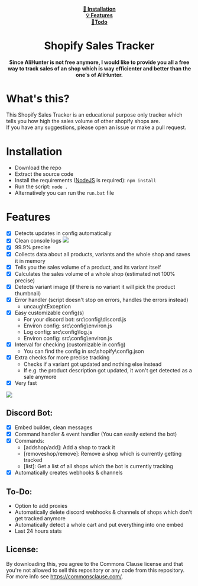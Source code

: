<div align="center">

#### [📙 Installation](https://github.com/doener2323/Shopify-Live-Sales-Tracker#installation)<br/>[💡 Features](https://github.com/doener2323/Shopify-Live-Sales-Tracker#features)<br/>[📝Todo](https://github.com/doener2323/Shopify-Live-Sales-Tracker#to-do) </div>

<h1 align='center'>Shopify Sales Tracker</h1>

<p align="center">
    <strong>
        Since AliHunter is not free anymore, I would like to provide you all a free way to track sales of an shop which is way efficienter and better than the one's of AliHunter.
    </strong>
</p>

<h/>

# What's this?

This Shopify Sales Tracker is an educational purpose only tracker which tells you how high the sales volume of other shopify shops are.
<br>
If you have any suggestions, please open an issue or make a pull request.

# Installation

- Download the repo
- Extract the source code
- Install the requirements ([NodeJS](https://nodejs.org/en/download/) is required): `npm install`
- Run the script: `node .`
- Alternatively you can run the `run.bat` file

# Features

- [x] Detects updates in config automatically
- [x] Clean console logs
![](https://cdn.discordapp.com/attachments/833072466548359250/946052716906569768/unknown.png)
- [x] 99.9% precise
- [x] Collects data about all products, variants and the whole shop and saves it in memory
- [x] Tells you the sales volume of a product, and its variant itself
- [x] Calculates the sales volume of a whole shop (estimated not 100% precise)
- [x] Detects variant image (if there is no variant it will pick the product thumbnail)
- [x] Error handler (script doesn't stop on errors, handles the errors instead)
  - uncaughtException
- [x] Easy customizable config(s)
  - For your discord bot: src\\config\\discord.js
  - Environ config: src\\config\\environ.js
  - Log config: src\\config\\log.js
  - Environ config: src\\config\\environ.js
- [x] Interval for checking (customizable in config)
  - You can find the config in src\\shopify\\config.json
- [x] Extra checks for more precise tracking
  - Checks if a variant got updated and nothing else instead
  - If e.g. the product description got updated, it won't get detected as a sale anymore
- [x] Very fast

![](https://cdn.discordapp.com/attachments/833072466548359250/946047255926947920/unknown.png)

## Discord Bot:

- [x] Embed builder, clean messages
- [x] Command handler & event handler (You can easily extend the bot)
- [x] Commands:
  - [addshop/add]: Add a shop to track it
  - [removeshop/remove]: Remove a shop which is currently getting tracked
  - [list]: Get a list of all shops which the bot is currently tracking
- [x] Automatically creates webhooks & channels

## To-Do:

- Option to add proxies
- Automatically delete discord webhooks & channels of shops which don't get tracked anymore
- Automatically detect a whole cart and put everything into one embed
- Last 24 hours stats

## License:

By downloading this, you agree to the Commons Clause license and that you're not allowed to sell this repository or any code from this repository. For more info see https://commonsclause.com/.
